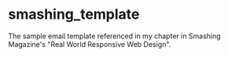 # smashing_template
The sample email template referenced in my chapter in Smashing Magazine's "Real World Responsive Web Design".
